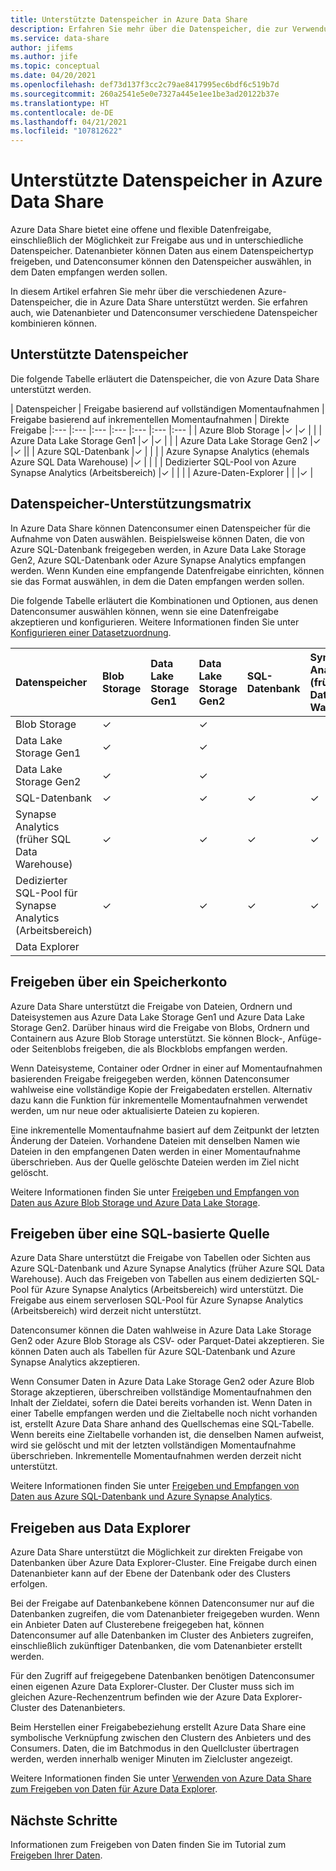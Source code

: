 ```yaml
---
title: Unterstützte Datenspeicher in Azure Data Share
description: Erfahren Sie mehr über die Datenspeicher, die zur Verwendung in Azure Data Share unterstützt werden.
ms.service: data-share
author: jifems
ms.author: jife
ms.topic: conceptual
ms.date: 04/20/2021
ms.openlocfilehash: def73d137f3cc2c79ae8417995ec6bdf6c519b7d
ms.sourcegitcommit: 260a2541e5e0e7327a445e1ee1be3ad20122b37e
ms.translationtype: HT
ms.contentlocale: de-DE
ms.lasthandoff: 04/21/2021
ms.locfileid: "107812622"
---
```

# <a name="supported-data-stores-in-azure-data-share"></a>Unterstützte Datenspeicher in Azure Data Share

Azure Data Share bietet eine offene und flexible Datenfreigabe, einschließlich der Möglichkeit zur Freigabe aus und in unterschiedliche Datenspeicher. Datenanbieter können Daten aus einem Datenspeichertyp freigeben, und Datenconsumer können den Datenspeicher auswählen, in dem Daten empfangen werden sollen. 

In diesem Artikel erfahren Sie mehr über die verschiedenen Azure-Datenspeicher, die in Azure Data Share unterstützt werden. Sie erfahren auch, wie Datenanbieter und Datenconsumer verschiedene Datenspeicher kombinieren können. 

## <a name="supported-data-stores"></a>Unterstützte Datenspeicher 

Die folgende Tabelle erläutert die Datenspeicher, die von Azure Data Share unterstützt werden. 

| Datenspeicher | Freigabe basierend auf vollständigen Momentaufnahmen | Freigabe basierend auf inkrementellen Momentaufnahmen | Direkte Freigabe 
|:--- |:--- |:--- |:--- |:--- |:--- |:--- |
| Azure Blob Storage |✓ |✓ | |
| Azure Data Lake Storage Gen1 |✓ |✓ | |
| Azure Data Lake Storage Gen2 |✓ |✓ ||
| Azure SQL-Datenbank |✓ | | |
| Azure Synapse Analytics (ehemals Azure SQL Data Warehouse) |✓ | | |
| Dedizierter SQL-Pool von Azure Synapse Analytics (Arbeitsbereich) |✓ | | |
| Azure-Daten-Explorer | | |✓ |

## <a name="data-store-support-matrix"></a>Datenspeicher-Unterstützungsmatrix

In Azure Data Share können Datenconsumer einen Datenspeicher für die Aufnahme von Daten auswählen. Beispielsweise können Daten, die von Azure SQL-Datenbank freigegeben werden, in Azure Data Lake Storage Gen2, Azure SQL-Datenbank oder Azure Synapse Analytics empfangen werden. Wenn Kunden eine empfangende Datenfreigabe einrichten, können sie das Format auswählen, in dem die Daten empfangen werden sollen. 

Die folgende Tabelle erläutert die Kombinationen und Optionen, aus denen Datenconsumer auswählen können, wenn sie eine Datenfreigabe akzeptieren und konfigurieren. Weitere Informationen finden Sie unter [Konfigurieren einer Datasetzuordnung](how-to-configure-mapping.md).

| Datenspeicher | Blob Storage | Data Lake Storage Gen1 | Data Lake Storage Gen2 | SQL-Datenbank | Synapse Analytics (früher SQL Data Warehouse) | Dedizierter SQL-Pool für Synapse Analytics (Arbeitsbereich) | Data Explorer
|:--- |:--- |:--- |:--- |:--- |:--- |:--- | :--- |
| Blob Storage | ✓ || ✓ |||
| Data Lake Storage Gen1 | ✓ | | ✓ |||
| Data Lake Storage Gen2 | ✓ | | ✓ |||
| SQL-Datenbank | ✓ | | ✓ | ✓ | ✓ | ✓ ||
| Synapse Analytics (früher SQL Data Warehouse) | ✓ | | ✓ | ✓ | ✓ | ✓ ||
| Dedizierter SQL-Pool für Synapse Analytics (Arbeitsbereich) | ✓ | | ✓ | ✓ | ✓ | ✓ ||
| Data Explorer ||||||| ✓ |

## <a name="share-from-a-storage-account"></a>Freigeben über ein Speicherkonto
Azure Data Share unterstützt die Freigabe von Dateien, Ordnern und Dateisystemen aus Azure Data Lake Storage Gen1 und Azure Data Lake Storage Gen2. Darüber hinaus wird die Freigabe von Blobs, Ordnern und Containern aus Azure Blob Storage unterstützt. Sie können Block-, Anfüge- oder Seitenblobs freigeben, die als Blockblobs empfangen werden.

Wenn Dateisysteme, Container oder Ordner in einer auf Momentaufnahmen basierenden Freigabe freigegeben werden, können Datenconsumer wahlweise eine vollständige Kopie der Freigabedaten erstellen. Alternativ dazu kann die Funktion für inkrementelle Momentaufnahmen verwendet werden, um nur neue oder aktualisierte Dateien zu kopieren. 

Eine inkrementelle Momentaufnahme basiert auf dem Zeitpunkt der letzten Änderung der Dateien. Vorhandene Dateien mit denselben Namen wie Dateien in den empfangenen Daten werden in einer Momentaufnahme überschrieben. Aus der Quelle gelöschte Dateien werden im Ziel nicht gelöscht. 

Weitere Informationen finden Sie unter [Freigeben und Empfangen von Daten aus Azure Blob Storage und Azure Data Lake Storage](how-to-share-from-storage.md).

## <a name="share-from-a-sql-based-source"></a>Freigeben über eine SQL-basierte Quelle
Azure Data Share unterstützt die Freigabe von Tabellen oder Sichten aus Azure SQL-Datenbank und Azure Synapse Analytics (früher Azure SQL Data Warehouse). Auch das Freigeben von Tabellen aus einem dedizierten SQL-Pool für Azure Synapse Analytics (Arbeitsbereich) wird unterstützt. Die Freigabe aus einem serverlosen SQL-Pool für Azure Synapse Analytics (Arbeitsbereich) wird derzeit nicht unterstützt. 

Datenconsumer können die Daten wahlweise in Azure Data Lake Storage Gen2 oder Azure Blob Storage als CSV- oder Parquet-Datei akzeptieren. Sie können Daten auch als Tabellen für Azure SQL-Datenbank und Azure Synapse Analytics akzeptieren.

Wenn Consumer Daten in Azure Data Lake Storage Gen2 oder Azure Blob Storage akzeptieren, überschreiben vollständige Momentaufnahmen den Inhalt der Zieldatei, sofern die Datei bereits vorhanden ist. Wenn Daten in einer Tabelle empfangen werden und die Zieltabelle noch nicht vorhanden ist, erstellt Azure Data Share anhand des Quellschemas eine SQL-Tabelle. Wenn bereits eine Zieltabelle vorhanden ist, die denselben Namen aufweist, wird sie gelöscht und mit der letzten vollständigen Momentaufnahme überschrieben. Inkrementelle Momentaufnahmen werden derzeit nicht unterstützt.

Weitere Informationen finden Sie unter [Freigeben und Empfangen von Daten aus Azure SQL-Datenbank und Azure Synapse Analytics](how-to-share-from-sql.md).

## <a name="share-from-data-explorer"></a>Freigeben aus Data Explorer
Azure Data Share unterstützt die Möglichkeit zur direkten Freigabe von Datenbanken über Azure Data Explorer-Cluster. Eine Freigabe durch einen Datenanbieter kann auf der Ebene der Datenbank oder des Clusters erfolgen. 

Bei der Freigabe auf Datenbankebene können Datenconsumer nur auf die Datenbanken zugreifen, die vom Datenanbieter freigegeben wurden. Wenn ein Anbieter Daten auf Clusterebene freigegeben hat, können Datenconsumer auf alle Datenbanken im Cluster des Anbieters zugreifen, einschließlich zukünftiger Datenbanken, die vom Datenanbieter erstellt werden.

Für den Zugriff auf freigegebene Datenbanken benötigen Datenconsumer einen eigenen Azure Data Explorer-Cluster. Der Cluster muss sich im gleichen Azure-Rechenzentrum befinden wie der Azure Data Explorer-Cluster des Datenanbieters. 

Beim Herstellen einer Freigabebeziehung erstellt Azure Data Share eine symbolische Verknüpfung zwischen den Clustern des Anbieters und des Consumers. Daten, die im Batchmodus in den Quellcluster übertragen werden, werden innerhalb weniger Minuten im Zielcluster angezeigt.

Weitere Informationen finden Sie unter [Verwenden von Azure Data Share zum Freigeben von Daten für Azure Data Explorer](/azure/data-explorer/data-share). 

## <a name="next-steps"></a>Nächste Schritte

Informationen zum Freigeben von Daten finden Sie im Tutorial zum [Freigeben Ihrer Daten](share-your-data.md).
